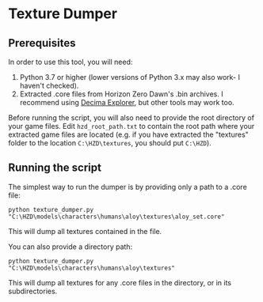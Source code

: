 # Texture Dumper

## Prerequisites
In order to use this tool, you will need:

1. Python 3.7 or higher (lower versions of Python 3.x may also work- I haven't checked).
2. Extracted .core files from Horizon Zero Dawn's .bin archives. I recommend using 
   [Decima Explorer](https://github.com/Jayveer/Decima-Explorer), but other tools may work too.

Before running the script, you will also need to provide the root directory of your game files. Edit 
`hzd_root_path.txt` to contain the root path where your extracted game files are located (e.g. if you have extracted
the "textures" folder to the location `C:\HZD\textures`, you should put `C:\HZD`).

## Running the script
The simplest way to run the dumper is by providing only a path to a .core file:

`python texture_dumper.py "C:\HZD\models\characters\humans\aloy\textures\aloy_set.core"`

This will dump all textures contained in the file.

You can also provide a directory path:

`python texture_dumper.py "C:\HZD\models\characters\humans\aloy\textures"`

This will dump all textures for any .core files in the directory, or in its subdirectories.
